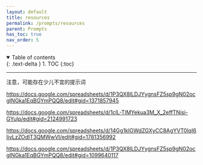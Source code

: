 ```yaml
---
layout: default
title: resources
permalink: /prompts/resources
parent: Prompts
has_toc: true
nav_order: 5
---
```

<details open markdown="block">
  <summary>
    Table of contents
  </summary>
  {: .text-delta }
1. TOC
{:toc}
</details>

----




注意，可能存在少儿不宜的提示词

https://docs.google.com/spreadsheets/d/1P3QX8ILDJYygnsFZ5sp9gN02ocgINGka1EqBGYmPQQ8/edit#gid=1371857945

https://docs.google.com/spreadsheets/d/1clL-TIMYekua3M_X_2effTNisi-GYulp/edit#gid=2124991723

https://docs.google.com/spreadsheets/d/14Gg1kIGWdZGXyCC8AgYVT0lqI6IivLzZOdIT3QMWwVI/edit#gid=1781356992

https://docs.google.com/spreadsheets/d/1P3QX8ILDJYygnsFZ5sp9gN02ocgINGka1EqBGYmPQQ8/edit#gid=1099640117